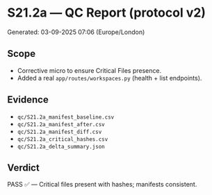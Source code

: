 # S21.2a — QC Report (protocol v2)
Generated: 03-09-2025 07:06 (Europe/London)

## Scope
- Corrective micro to ensure Critical Files presence.
- Added a real `app/routes/workspaces.py` (health + list endpoints).

## Evidence
- `qc/S21.2a_manifest_baseline.csv`
- `qc/S21.2a_manifest_after.csv`
- `qc/S21.2a_manifest_diff.csv`
- `qc/S21.2a_critical_hashes.csv`
- `qc/S21.2a_delta_summary.json`

## Verdict
PASS ✅ — Critical files present with hashes; manifests consistent.
